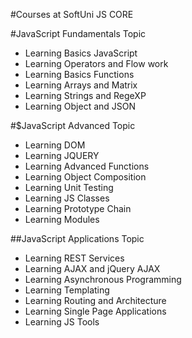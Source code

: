 #Courses at SoftUni JS CORE

#JavaScript Fundamentals
Topic
- Learning Basics JavaScript
- Learning Operators and Flow work
- Learning Basics Functions
- Learning Arrays and Matrix
- Learning Strings and RegeXP
- Learning Object and JSON

#$JavaScript Advanced
Topic
- Learning DOM
- Learning JQUERY
- Learning Advanced Functions
- Learning Object Composition
- Learning Unit Testing
- Learning JS Classes
- Learning Prototype Chain
- Learning Modules

##JavaScript Applications
Topic
- Learning REST Services
- Learning AJAX and jQuery AJAX
- Learning Asynchronous Programming
- Learning Templating
- Learning Routing and Architecture
- Learning Single Page Applications
- Learning JS Tools

